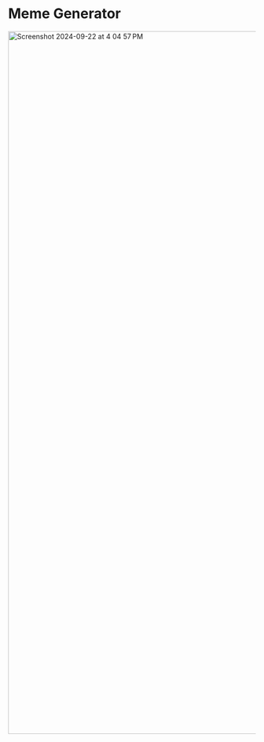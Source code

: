 # Meme Generator
 
<img width="1432" alt="Screenshot 2024-09-22 at 4 04 57 PM" src="https://github.com/user-attachments/assets/c334097b-1d9d-42b6-ad00-bed3ff967c9a">
